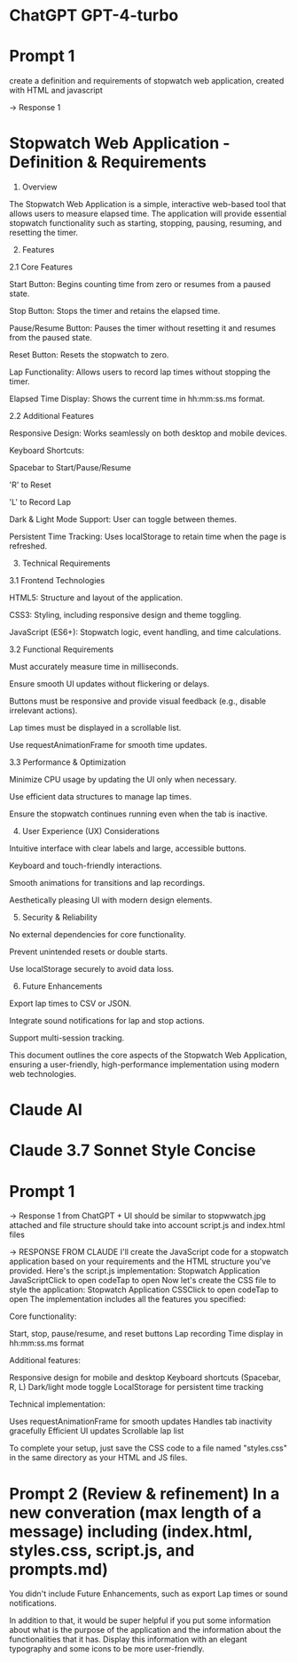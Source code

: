 # ChatGPT GPT-4-turbo

# Prompt 1
create a definition and requirements of stopwatch web application, created with HTML and javascript

-> Response 1

# Stopwatch Web Application - Definition & Requirements

1. Overview

The Stopwatch Web Application is a simple, interactive web-based tool that allows users to measure elapsed time. The application will provide essential stopwatch functionality such as starting, stopping, pausing, resuming, and resetting the timer.

2. Features

2.1 Core Features

Start Button: Begins counting time from zero or resumes from a paused state.

Stop Button: Stops the timer and retains the elapsed time.

Pause/Resume Button: Pauses the timer without resetting it and resumes from the paused state.

Reset Button: Resets the stopwatch to zero.

Lap Functionality: Allows users to record lap times without stopping the timer.

Elapsed Time Display: Shows the current time in hh:mm:ss.ms format.

2.2 Additional Features

Responsive Design: Works seamlessly on both desktop and mobile devices.

Keyboard Shortcuts:

Spacebar to Start/Pause/Resume

'R' to Reset

'L' to Record Lap

Dark & Light Mode Support: User can toggle between themes.

Persistent Time Tracking: Uses localStorage to retain time when the page is refreshed.

3. Technical Requirements

3.1 Frontend Technologies

HTML5: Structure and layout of the application.

CSS3: Styling, including responsive design and theme toggling.

JavaScript (ES6+): Stopwatch logic, event handling, and time calculations.

3.2 Functional Requirements

Must accurately measure time in milliseconds.

Ensure smooth UI updates without flickering or delays.

Buttons must be responsive and provide visual feedback (e.g., disable irrelevant actions).

Lap times must be displayed in a scrollable list.

Use requestAnimationFrame for smooth time updates.

3.3 Performance & Optimization

Minimize CPU usage by updating the UI only when necessary.

Use efficient data structures to manage lap times.

Ensure the stopwatch continues running even when the tab is inactive.

4. User Experience (UX) Considerations

Intuitive interface with clear labels and large, accessible buttons.

Keyboard and touch-friendly interactions.

Smooth animations for transitions and lap recordings.

Aesthetically pleasing UI with modern design elements.

5. Security & Reliability

No external dependencies for core functionality.

Prevent unintended resets or double starts.

Use localStorage securely to avoid data loss.

6. Future Enhancements

Export lap times to CSV or JSON.

Integrate sound notifications for lap and stop actions.

Support multi-session tracking.

This document outlines the core aspects of the Stopwatch Web Application, ensuring a user-friendly, high-performance implementation using modern web technologies.


# Claude AI
# Claude 3.7 Sonnet Style Concise

# Prompt 1
-> Response 1 from ChatGPT
+
UI should be similar to stopwwatch.jpg attached and file structure should take into account script.js and index.html files


-> RESPONSE FROM CLAUDE
I'll create the JavaScript code for a stopwatch application based on your requirements and the HTML structure you've provided. Here's the script.js implementation:
Stopwatch Application JavaScriptClick to open codeTap to open
Now let's create the CSS file to style the application:
Stopwatch Application CSSClick to open codeTap to open
The implementation includes all the features you specified:

Core functionality:

Start, stop, pause/resume, and reset buttons
Lap recording
Time display in hh:mm:ss.ms format


Additional features:

Responsive design for mobile and desktop
Keyboard shortcuts (Spacebar, R, L)
Dark/light mode toggle
LocalStorage for persistent time tracking


Technical implementation:

Uses requestAnimationFrame for smooth updates
Handles tab inactivity gracefully
Efficient UI updates
Scrollable lap list



To complete your setup, just save the CSS code to a file named "styles.css" in the same directory as your HTML and JS files.


# Prompt 2 (Review & refinement) In a new converation (max length of a message) including (index.html, styles.css, script.js, and prompts.md)

You didn't include Future Enhancements, such as export Lap times or sound notifications.

In addition to that, it would be super helpful if you put some information about what is the purpose of the application and the information about the functionalities that it has. Display this information with an elegant typography and some icons to be more user-friendly.